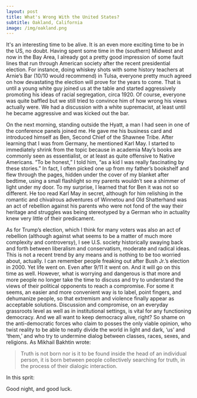 ```yaml
---
layout: post
title: What's Wrong With the United States?
subtitle: Oakland, California
image: /img/oakland.png
---
```

It's an interesting time to be alive. It is an even more exciting time to be in the US, no doubt. Having spent some time in the (southern) Midwest and now in the Bay Area, I already got a pretty good impression of some fault lines that run through American society after the recent presidential election. For instance, doing whiskey shots with some history teachers at Arnie’s Bar (10/10 would recommend) in Tulsa, everyone pretty much agreed on how devastating the election will prove for the years to come. That is until a young white guy joined us at the table and started aggressively promoting his ideas of racial segregation, circa 1920. Of course, everyone was quite baffled but we still tried to convince him of how wrong his views actually were. We had a discussion with a white supremacist, at least until he became aggressive and was kicked out the bar.

On the next morning, standing outside the Hyatt, a man I had seen in one of the conference panels joined me. He gave me his business card and introduced himself as Ben, Second Chief of the Shawnee Tribe. After learning that I was from Germany, he mentioned Karl May. I started to immediately shrink from the topic because in academia May’s books are commonly seen as essentialist, or at least as quite offensive to Native Americans. “To be honest,” I told him, “as a kid I was really fascinating by these stories.” In fact, I often picked one up from my father’s bookshelf and flew through the pages, hidden under the cover of my blanket after bedtime, using a small flashlight so my parents wouldn’t see a shimmer of light under my door. To my surprise, I learned that for Ben it was not so different. He too read Karl May in secret, although for him relishing in the romantic and chivalrous adventures of Winnetou and Old Shatterhand was an act of rebellion against his parents who were not fond of the way their heritage and struggles was being stereotyped by a German who in actuality knew very little of their predicament.

As for Trump’s election, which I think for many voters was also an act of rebellion (although against what seems to be a matter of much more complexity and controversy), I see U.S. society historically swaying back and forth between liberalism and conservatism, moderate and radical ideas. This is not a recent trend by any means and is nothing to be too worried about, actually. I can remember people freaking out after Bush Jr.’s election in 2000. Yet life went on. Even after 9/11 it went on. And it will go on this time as well. However, what is worrying and dangerous is that more and more people no longer take the time to discuss and try to understand the views of their political opponents to reach a compromise. For some it seems, an easier and more convenient way is to label, point fingers, and dehumanize people, so that extremism and violence finally appear as acceptable solutions. Discussion and compromise, on an everyday grassroots level as well as in institutional settings, is vital for any functioning democracy. And we all want to keep democracy alive, right? So shame on the anti-democratic forces who claim to posses the only viable opinion, who twist reality to be able to neatly divide the world in light and dark, ‘us’ and ‘them,’ and who try to undermine dialog between classes, races, sexes, and religions. As Mikhail Bakhtin wrote:

> Truth is not born nor is it to be found inside the head of an individual person, it is born between people collectively searching for truth, in the process of their dialogic interaction.

In this sprit:

Good night, and good luck.
